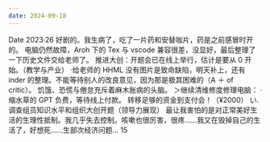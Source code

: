 ```yaml
---
date: 2024-09-18
---
```


Date 2023·26 好剧的。我生病了，吃了一片药和安替咖片，药是之前感冒时开的。 电脑仍然故障，Aroh 下的 Tex 与 vscode 兼容很差，没显好，最后整理了一下历史文件交给老师了。 推进大创：开题会已在线上举行，估计是要从 0 开始。（教学与产业） ·给老师的 HHML 没有图片是致命缺陷，明天补上，还有 inder 的整理。不能等待别人的改良意见，因为那是极其困难的（A ＋ of critic）。 饥饿、恐慌与倦怠充斥着麻木胀病的头脑。 ＞继续清维修度修理电脑： ·缩水草的 GPT 负费，等待线上付款。 转移足够的资金到支付会！（¥2000） い. 调查组员知识水平和组织大创开题（领导力展现） 最让我害怕的是对正常美好生活的生理性抵制。我几乎失去控制。咳嗽也很厉害，很疼……我又在毁掉自己的生活了，好想死……生部次经济问题… 15
